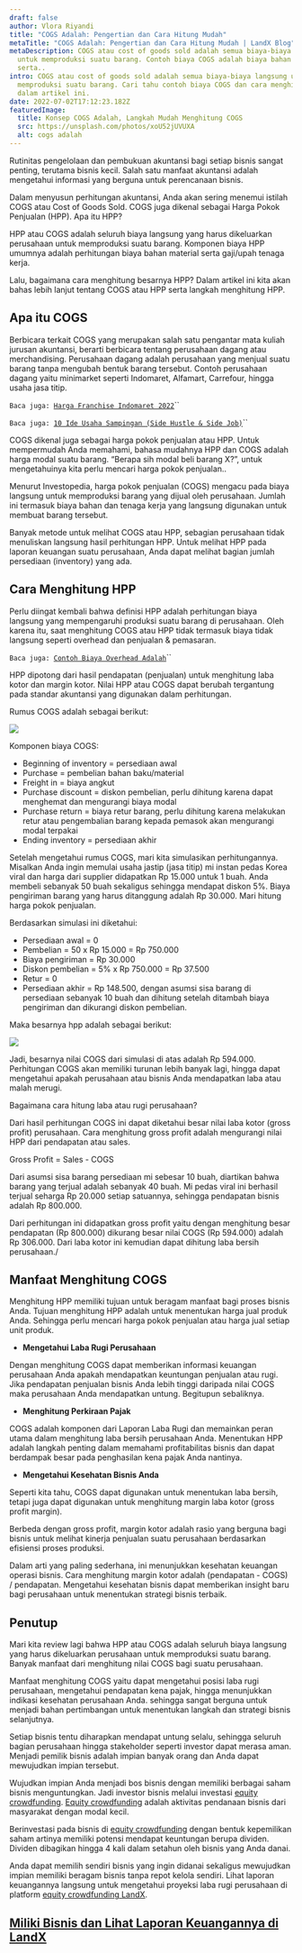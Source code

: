 ```yaml
---
draft: false
author: Vlora Riyandi
title: "COGS Adalah: Pengertian dan Cara Hitung Mudah"
metaTitle: "COGS Adalah: Pengertian dan Cara Hitung Mudah | LandX Blog"
metaDescription: COGS atau cost of goods sold adalah semua biaya-biaya langsung
  untuk memproduksi suatu barang. Contoh biaya COGS adalah biaya bahan baku
  serta..
intro: COGS atau cost of goods sold adalah semua biaya-biaya langsung untuk
  memproduksi suatu barang. Cari tahu contoh biaya COGS dan cara menghitung COGS
  dalam artikel ini.
date: 2022-07-02T17:12:23.182Z
featuredImage:
  title: Konsep COGS Adalah, Langkah Mudah Menghitung COGS
  src: https://unsplash.com/photos/xoU52jUVUXA
  alt: cogs adalah
---
```

Rutinitas pengelolaan dan pembukuan akuntansi bagi setiap bisnis sangat penting, terutama bisnis kecil. Salah satu manfaat akuntansi adalah mengetahui informasi yang berguna untuk perencanaan bisnis.

Dalam menyusun perhitungan akuntansi, Anda akan sering menemui istilah COGS atau Cost of Goods Sold. COGS juga dikenal sebagai Harga Pokok Penjualan (HPP). Apa itu HPP? 

HPP atau COGS adalah seluruh biaya langsung yang harus dikeluarkan perusahaan untuk memproduksi suatu barang. Komponen biaya HPP umumnya adalah perhitungan biaya bahan material serta gaji/upah tenaga kerja.

Lalu, bagaimana cara menghitung besarnya HPP? Dalam artikel ini kita akan bahas lebih lanjut tentang COGS atau HPP serta langkah menghitung HPP.

## Apa itu COGS

Berbicara terkait COGS yang merupakan salah satu pengantar mata kuliah jurusan akuntansi, berarti berbicara tentang perusahaan dagang atau merchandising. Perusahaan dagang adalah perusahaan yang menjual suatu barang tanpa mengubah bentuk barang tersebut. Contoh perusahaan dagang yaitu minimarket seperti Indomaret, Alfamart, Carrefour, hingga usaha jasa titip.

`Baca juga: `[`Harga Franchise Indomaret 2022`](https://landx.id/blog/cara-jadi-pemilik-bisnis-ritel-indomaret-harga-franchise-retail/?utm_source=Artikel&utm_medium=Blog&utm_campaign=Artikel&utm_id=artikelcogs)``

`Baca juga: `[`10 Ide Usaha Sampingan (Side Hustle & Side Job)`](https://landx.id/blog/mengenal-apa-itu-side-hustle-tren-pekerjaan-sampingan-milenial/?utm_source=Artikel&utm_medium=Blog&utm_campaign=Artikel&utm_id=artikelcogs)``

COGS dikenal juga sebagai harga pokok penjualan atau HPP. Untuk mempermudah Anda memahami, bahasa mudahnya HPP dan COGS adalah harga modal suatu barang. “Berapa sih modal beli barang X?”, untuk mengetahuinya kita perlu mencari harga pokok penjualan.. 

Menurut Investopedia, harga pokok penjualan (COGS) mengacu pada biaya langsung untuk memproduksi barang yang dijual oleh perusahaan. Jumlah ini termasuk biaya bahan dan tenaga kerja yang langsung digunakan untuk membuat barang tersebut.

Banyak metode untuk melihat COGS atau HPP, sebagian perusahaan tidak menuliskan langsung hasil perhitungan HPP. Untuk melihat HPP pada laporan keuangan suatu perusahaan, Anda dapat melihat bagian jumlah persediaan (inventory) yang ada. 

## Cara Menghitung HPP

Perlu diingat kembali bahwa definisi HPP adalah perhitungan biaya langsung yang mempengaruhi produksi suatu barang di perusahaan. Oleh karena itu, saat menghitung COGS atau HPP tidak termasuk biaya tidak langsung seperti overhead dan penjualan & pemasaran.

`Baca juga: `[`Contoh Biaya Overhead Adalah`](https://landx.id/blog/biaya-overhead-biaya-wajib-bagi-perusahaan-dan-cara-menghitungnya/?utm_source=Artikel&utm_medium=Blog&utm_campaign=Artikel&utm_id=artikelcogs)``

HPP dipotong dari hasil pendapatan (penjualan) untuk menghitung laba kotor dan margin kotor. Nilai HPP atau COGS dapat berubah tergantung pada standar akuntansi yang digunakan dalam perhitungan.

Rumus COGS adalah sebagai berikut:

![](https://lh6.googleusercontent.com/ZjtVGw143wZnPVNpOSvnbfaqQnfkUGv0DJlc0emMXlIrJo7lxUoiNBtYcdZGwzZP8dTz8B5sHpr8Cpe7li6T4uxQMEyAKUUFJ7_jJEW-4hH2ObgBZvomPaZqTXJP95zLp38C4cVU4qgyg6-gzQ)

Komponen biaya COGS:

* Beginning of inventory = persediaan awal
* Purchase = pembelian bahan baku/material
* Freight in = biaya angkut
* Purchase discount = diskon pembelian, perlu dihitung karena dapat menghemat dan mengurangi biaya modal
* Purchase return = biaya retur barang, perlu dihitung karena melakukan retur atau pengembalian barang kepada pemasok akan mengurangi modal terpakai
* Ending inventory = persediaan akhir

Setelah mengetahui rumus COGS, mari kita simulasikan perhitungannya. Misalkan Anda ingin memulai usaha jastip (jasa titip) mi instan pedas Korea viral dan harga dari supplier didapatkan Rp 15.000 untuk 1 buah. Anda membeli sebanyak 50 buah sekaligus sehingga mendapat diskon 5%. Biaya pengiriman barang yang harus ditanggung adalah Rp 30.000. Mari hitung harga pokok penjualan.

Berdasarkan simulasi ini diketahui:

* Persediaan awal = 0
* Pembelian = 50 x Rp 15.000 = Rp 750.000
* Biaya pengiriman = Rp 30.000
* Diskon pembelian = 5% x Rp 750.000 = Rp 37.500
* Retur = 0
* Persediaan akhir = Rp 148.500, dengan asumsi sisa barang di persediaan sebanyak 10 buah dan dihitung setelah ditambah biaya pengiriman dan dikurangi diskon pembelian.

Maka besarnya hpp adalah sebagai berikut:

![](https://lh6.googleusercontent.com/yYIUeLHoEDmOy3PdMMowGD7woJnvV6Zz3ReeV7dThZqKdxDEYModdwXyw6etEnmxfONeOQmMwUT3TwjX7KHPG-osxWT8XYslfNoB22j4to4nzRgzDIHHFgcsSNZjyDdVFjsZEW__UsiObmutow)

Jadi, besarnya nilai COGS dari simulasi di atas adalah Rp 594.000. Perhitungan COGS akan memiliki turunan lebih banyak lagi, hingga dapat mengetahui apakah perusahaan atau bisnis Anda mendapatkan laba atau malah merugi.

Bagaimana cara hitung laba atau rugi perusahaan?

Dari hasil perhitungan COGS ini dapat diketahui besar nilai laba kotor (gross profit) perusahaan. Cara menghitung gross profit adalah mengurangi nilai HPP dari pendapatan atau sales.

Gross Profit = Sales - COGS

Dari asumsi sisa barang persediaan mi sebesar 10 buah, diartikan bahwa barang yang terjual adalah sebanyak 40 buah. Mi pedas viral ini berhasil terjual seharga Rp 20.000 setiap satuannya, sehingga pendapatan bisnis adalah Rp 800.000.

Dari perhitungan ini didapatkan gross profit yaitu dengan menghitung besar pendapatan (Rp 800.000) dikurang besar nilai COGS (Rp 594.000) adalah Rp 306.000. Dari laba kotor ini kemudian dapat dihitung laba bersih perusahaan./

## Manfaat Menghitung COGS

Menghitung HPP memiliki tujuan untuk beragam manfaat bagi proses bisnis Anda. Tujuan menghitung HPP adalah untuk menentukan harga jual produk Anda. Sehingga perlu mencari harga pokok penjualan atau harga jual setiap unit produk. 

* **Mengetahui Laba Rugi Perusahaan**

Dengan menghitung COGS dapat memberikan informasi keuangan perusahaan Anda apakah mendapatkan keuntungan penjualan atau rugi. Jika pendapatan penjualan bisnis Anda lebih tinggi daripada nilai COGS maka perusahaan Anda mendapatkan untung. Begitupun sebaliknya.

* **Menghitung Perkiraan Pajak**

COGS adalah komponen dari Laporan Laba Rugi dan memainkan peran utama dalam menghitung laba bersih perusahaan Anda. Menentukan HPP adalah langkah penting dalam memahami profitabilitas bisnis dan dapat berdampak besar pada penghasilan kena pajak Anda nantinya.

* **Mengetahui Kesehatan Bisnis Anda**

Seperti kita tahu, COGS dapat digunakan untuk menentukan laba bersih, tetapi juga dapat digunakan untuk menghitung margin laba kotor (gross profit margin). 

Berbeda dengan gross profit, margin kotor adalah rasio yang berguna bagi bisnis untuk melihat kinerja penjualan suatu perusahaan berdasarkan efisiensi proses produksi. 

Dalam arti yang paling sederhana, ini menunjukkan kesehatan keuangan operasi bisnis. Cara menghitung margin kotor adalah (pendapatan - COGS) / pendapatan. Mengetahui kesehatan bisnis dapat memberikan insight baru bagi perusahaan untuk menentukan strategi bisnis terbaik.

## Penutup

Mari kita review lagi bahwa HPP atau COGS adalah seluruh biaya langsung yang harus dikeluarkan perusahaan untuk memproduksi suatu barang. Banyak manfaat dari menghitung nilai COGS bagi suatu perusahaan.

Manfaat menghitung COGS yaitu dapat mengetahui posisi laba rugi perusahaan, mengetahui pendapatan kena pajak, hingga menunjukkan indikasi kesehatan perusahaan Anda. sehingga sangat berguna untuk menjadi bahan pertimbangan untuk menentukan langkah dan strategi bisnis selanjutnya.

Setiap bisnis tentu diharapkan mendapat untung selalu, sehingga seluruh bagian perusahaan hingga stakeholder seperti investor dapat merasa aman. Menjadi pemilik bisnis adalah impian banyak orang dan Anda dapat mewujudkan impian tersebut.

Wujudkan impian Anda menjadi bos bisnis dengan memiliki berbagai saham bisnis menguntungkan. Jadi investor bisnis melalui investasi [equity crowdfunding](https://landx.id/project/?utm_source=Blog&utm_medium=organic+keyword&utm_campaign=blog&utm_id=Blog). [Equity crowdfunding](https://landx.id/project/?utm_source=Blog&utm_medium=organic+keyword&utm_campaign=blog&utm_id=Blog) adalah aktivitas pendanaan bisnis dari masyarakat dengan modal kecil. 

Berinvestasi pada bisnis di [equity crowdfunding](https://landx.id/project/?utm_source=Blog&utm_medium=organic+keyword&utm_campaign=blog&utm_id=Blog) dengan bentuk kepemilikan saham artinya memiliki potensi mendapat keuntungan berupa dividen. Dividen dibagikan hingga 4 kali dalam setahun oleh bisnis yang Anda danai.

Anda dapat memilih sendiri bisnis yang ingin didanai sekaligus mewujudkan impian memiliki beragam bisnis tanpa repot kelola sendiri. Lihat laporan keuangannya langsung untuk mengetahui proyeksi laba rugi perusahaan di platform [equity crowdfunding LandX](https://landx.id/project/?utm_source=Blog&utm_medium=organic+keyword&utm_campaign=blog&utm_id=Blog).

## **[Miliki Bisnis dan Lihat Laporan Keuangannya di LandX](https://landx.id/project/?utm_source=Blog&utm_medium=organic+keyword&utm_campaign=blog&utm_id=Blog)**